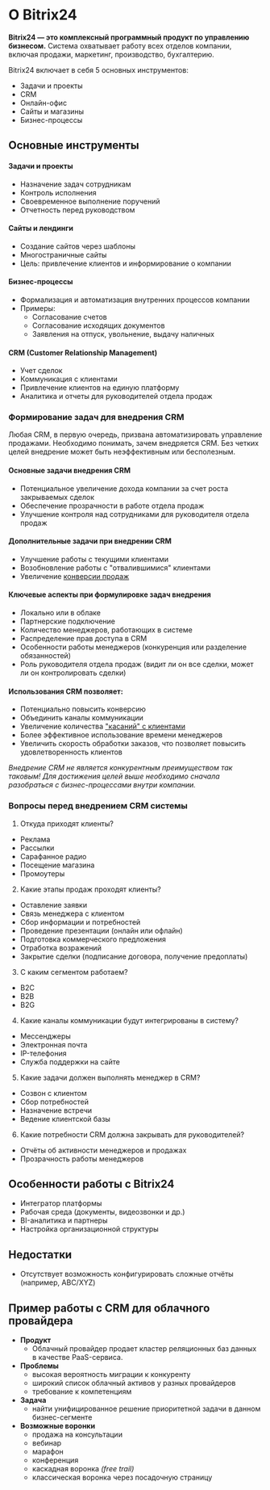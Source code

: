 # О Bitrix24

**Bitrix24 — это комплексный программный продукт по управлению бизнесом.** Система охватывает работу всех отделов компании, включая продажи, маркетинг, производство, бухгалтерию.

Bitrix24 включает в себя 5 основных инструментов:

* Задачи и проекты
* CRM
* Онлайн-офис
* Сайты и магазины
* Бизнес-процессы

## Основные инструменты

#### Задачи и проекты

* Назначение задач сотрудникам
* Контроль исполнения
* Своевременное выполнение поручений
* Отчетность перед руководством

#### Сайты и лендинги

* Создание сайтов через шаблоны
* Многостраничные сайты
* Цель: привлечение клиентов и информирование о компании

#### Бизнес-процессы

* Формализация и автоматизация внутренних процессов компании
* Примеры:
  * Согласование счетов
  * Согласование исходящих документов
  * Заявления на отпуск, увольнение, выдачу наличных

#### CRM (Customer Relationship Management)

* Учет сделок
* Коммуникация с клиентами
* Привлечение клиентов на единую платформу
* Аналитика и отчеты для руководителей отдела продаж

<!-- #### Цели применение блока CRM в Bitrix24

* Увеличение дохода компании
* Увеличение количества закрываемых сделок
* Обеспечение системной и прозрачной работы менеджеров
* Предоставление руководителям инструментов для анализа и роста бизнеса -->

### Формирование задач для внедрения CRM

Любая CRM, в первую очередь, призвана автоматизировать управление продажами. Необходимо понимать, зачем внедряется CRM. Без четких целей внедрение может быть неэффективным или бесполезным.

#### Основные задачи внедрения CRM

* Потенциальное увеличение дохода компании за счет роста закрываемых сделок
* Обеспечение прозрачности в работе отдела продаж
* Улучшение контроля над сотрудниками для руководителя отдела продаж

#### Дополнительные задачи при внедрении CRM

* Улучшение работы с текущими клиентами
* Возобновление работы с "отвалившимися" клиентами
* Увеличение [конверсии продаж](https://yandex.ru/adv/edu/materials/konversiya-prodazh)

#### Ключевые аспекты при формулировке задач внедрения

* Локально или в облаке
* Партнерские подключение
* Количество менеджеров, работающих в системе
* Распределение прав доступа в CRM
* Особенности работы менеджеров (конкуренция или разделение обязанностей)
* Роль руководителя отдела продаж (видит ли он все сделки, может ли он контролировать сделки)

#### Использования CRM позволяет:

* Потенциально повысить конверсию
* Объединить каналы коммуникации
* Увеличение количества ["касаний" с клиентами](https://monsterads.ru/tochki-kasaniya-s-klientom)
* Более эффективное использование времени менеджеров
* Увеличить скорость обработки заказов, что позволяет повысить удовлетворенность клиентов

_Внедрение CRM не является конкурентным преимуществом так таковым! Для достижения целей выше необходимо сначала разобраться с бизнес-процессами внутри компании._

### Вопросы перед внедрением CRM системы

1. Откуда приходят клиенты?
  * Реклама
  * Рассылки
  * Сарафанное радио
  * Посещение магазина
  * Промоутеры
2. Какие этапы продаж проходят клиенты?
  * Оставление заявки
  * Связь менеджера с клиентом
  * Сбор информации и потребностей
  * Проведение презентации (онлайн или офлайн)
  * Подготовка коммерческого предложения
  * Отработка возражений
  * Закрытие сделки (подписание договора, получение предоплаты)
3. С каким сегментом работаем?
  * B2C
  * B2B
  * B2G
4. Какие каналы коммуникации будут интегрированы в систему?
  * Мессенджеры
  * Электронная почта
  * IP-телефония
  * Служба поддержки на сайте
5. Какие задачи должен выполнять менеджер в CRM?
  * Созвон с клиентом
  * Сбор потребностей
  * Назначение встречи
  * Ведение клиентской базы
6. Какие потребности CRM должна закрывать для руководителей?
  * Отчёты об активности менеджеров и продажах
  * Прозрачность работы менеджеров

## Особенности работы с Bitrix24

* Интегратор платформы
* Рабочая среда (документы, видеозвонки и др.)
* BI-аналитика и партнеры
* Настройка организационной структуры

## Недостатки

* Отсутствует возможность конфигурировать сложные отчёты (например, ABC/XYZ)

## Пример работы с CRM для облачного провайдера

* **Продукт**
  * Облачный провайдер продает кластер реляционных баз данных в качестве PaaS-сервиса.
* **Проблемы**
  * высокая вероятность миграции к конкуренту
  * широкий список облачный активов у разных провайдеров
  * требование к компетенциям
* **Задача**
  * найти унифицированное решение приоритетной задачи в данном бизнес-сегменте
* **Возможные воронки**
  * продажа на консультации
  * вебинар
  * марафон
  * конференция
  * каскадная воронка _(free trail)_
  * классическая воронка через посадочную страницу
